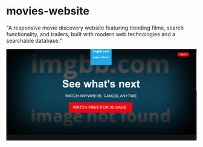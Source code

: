 # movies-website
"A responsive movie discovery website featuring trending films, search functionality, and trailers, built with modern web technologies and a searchable database."

![image alt](https://github.com/Komalkumari28/movies-website/blob/main/Screenshot%202025-06-24%20002135.png?raw=true)
